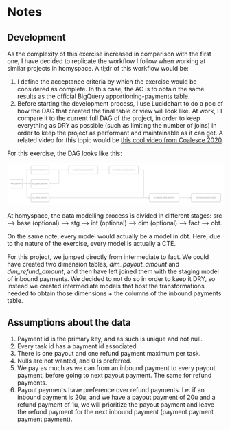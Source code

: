 # Notes

## Development

As the complexity of this exercise increased in comparison with the first one, I have decided to replicate the workflow I follow when working at similar projects in homyspace. A tl;dr of this workflow would be:

1. I define the acceptance criteria by which the exercise would be considered as complete. In this case, the AC is to obtain the same results as the official BigQuery apportioning-payments table.
2. Before starting the development process, I use Lucidchart to do a poc of how the DAG that created the final table or view will look like. At work, I I compare it to the current full DAG of the project, in order to keep everything as DRY as possible (such as limiting the number of joins) in order to keep the project as performant and maintainable as it can get. A related video for this topic would be [this cool video from Coalesce 2020](https://www.youtube.com/watch?v=5W6VrnHVkCA).


For this exercise, the DAG looks like this:

![](images/advanced-sql.png)

At homyspace, the data modelling process is divided in different stages:
src --> base (optional) --> stg --> int (optional) --> dim (optional) --> fact --> obt.

On the same note, every model would actually be a model in dbt. Here, due to the nature of the exercise, every model is actually a CTE.

For this project, we jumped directly from intermediate to fact. We could have created two dimension tables, *dim_payout_amount* and *dim_refund_amount*, and then have left joined them with the staging model of inbound payments. We decided to not do so in order to keep it DRY, so instead we created intermediate models that host the transformations needed to obtain those dimensions + the columns of the inbound payments table.

## Assumptions about the data

1. Payment id is the primary key, and as such is unique and not null.
2. Every task id has a payment id associated.
3. There is one payout and one refund payment maximum per task.
4. Nulls are not wanted, and 0 is preferred.
5. We pay as much as we can from an inbound payment to every payout payment, before going to next payout payment. The same for refund payments.
6. Payout payments have preference over refund payments. I.e. if an inbound payment is 20u, and we have a payout payment of 20u and a refund payment of 1u, we will prioritize the payout payment and leave the refund payment for the next inbound payment (payment payment payment payment).

